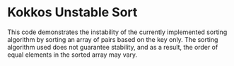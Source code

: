 # Kokkos Unstable Sort
This code demonstrates the instability of the currently implemented sorting algorithm by sorting an array of pairs based on the key only. The sorting algorithm used does not guarantee stability, and as a result, the order of equal elements in the sorted array may vary.